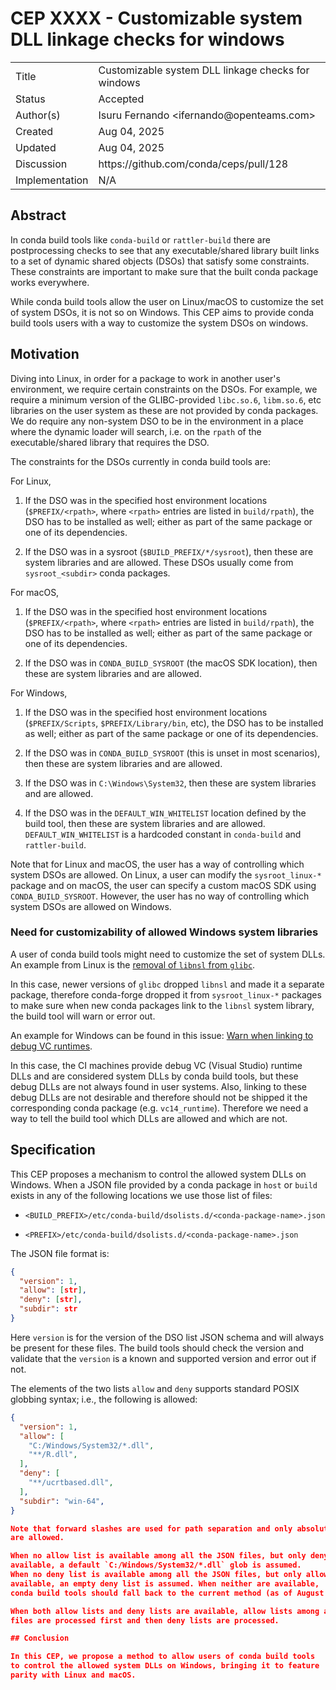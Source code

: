 # CEP XXXX - Customizable system DLL linkage checks for windows

<table>
<tr><td> Title </td><td> Customizable system DLL linkage checks for windows </td>
<tr><td> Status </td><td> Accepted </td></tr>
<tr><td> Author(s) </td><td> Isuru Fernando &lt;ifernando@openteams.com&gt;</td></tr>
<tr><td> Created </td><td> Aug 04, 2025 </td></tr>
<tr><td> Updated </td><td> Aug 04, 2025</td></tr>
<tr><td> Discussion </td><td> https://github.com/conda/ceps/pull/128 </td></tr>
<tr><td> Implementation </td><td> N/A </td></tr>
</table>

## Abstract

In conda build tools like `conda-build` or `rattler-build` there are postprocessing
checks to see that any executable/shared library built links to a set of
dynamic shared objects (DSOs) that satisfy some constraints. These constraints
are important to make sure that the built conda package works everywhere.

While conda build tools allow the user on Linux/macOS to customize
the set of system DSOs, it is not so on Windows. This CEP aims to provide
conda build tools users with a way to customize the system DSOs on windows.

## Motivation

Diving into Linux, in order for a package to work in another user's environment,
we require certain constraints on the DSOs. For example, we require a minimum version
of the GLIBC-provided `libc.so.6`, `libm.so.6`, etc libraries on the user system
as these are not provided by conda packages. We do require any non-system DSO to be
in the environment in a place where the dynamic loader will search,
i.e. on the `rpath` of the executable/shared library that requires the DSO.

The constraints for the DSOs currently in conda build tools are:

For Linux,

1. If the DSO was in the specified host environment locations (`$PREFIX/<rpath>`,
   where `<rpath>` entries are listed in `build/rpath`), the DSO has to be installed as
   well; either as part of the same package or one of its dependencies.

2. If the DSO was in a sysroot (`$BUILD_PREFIX/*/sysroot`), then these are system
   libraries and are allowed. These DSOs usually come from `sysroot_<subdir>`
   conda packages.

For macOS,

1. If the DSO was in the specified host environment locations (`$PREFIX/<rpath>`,
   where `<rpath>` entries are listed in `build/rpath`), the DSO has to be installed as
   well; either as part of the same package or one of its dependencies.

2. If the DSO was in `CONDA_BUILD_SYSROOT` (the macOS SDK location), then these are system
   libraries and are allowed.

For Windows,

1. If the DSO was in the specified host environment locations (`$PREFIX/Scripts`,
   `$PREFIX/Library/bin`, etc), the DSO has to be installed as
   well; either as part of the same package or one of its dependencies.

2. If the DSO was in `CONDA_BUILD_SYSROOT` (this is unset in most scenarios), then   these are system libraries and are allowed.

3. If the DSO was in `C:\Windows\System32`, then these are system libraries and are
   allowed.

4. If the DSO was in the `DEFAULT_WIN_WHITELIST` location defined by the build tool,
   then these are system libraries and are allowed. `DEFAULT_WIN_WHITELIST` is a
   hardcoded constant in `conda-build` and `rattler-build`.

Note that for Linux and macOS, the user has a way of controlling which system
DSOs are allowed. On Linux, a user can modify the `sysroot_linux-*` package
and on macOS, the user can specify a custom macOS SDK using `CONDA_BUILD_SYSROOT`.
However, the user has no way of controlling which system DSOs are allowed
on Windows.

### Need for customizability of allowed Windows system libraries

A user of conda build tools might need to customize the set of system DLLs.
An example from Linux is the [removal of `libnsl` from `glibc`](https://github.com/conda-forge/linux-sysroot-feedstock/pull/40).

In this case, newer versions of `glibc` dropped `libnsl` and made it a separate package,
therefore conda-forge dropped it from `sysroot_linux-*` packages to make sure
when new conda packages link to the `libnsl` system library, the build tool will
warn or error out.

An example for Windows can be found in this issue:
[Warn when linking to debug VC runtimes](https://github.com/conda/conda-build/issues/5732).

In this case, the CI machines provide debug VC (Visual Studio) runtime DLLs and are
considered system DLLs by conda build tools, but these debug DLLs
are not always found in user systems. Also, linking to these debug DLLs
are not desirable and therefore should not be shipped it the corresponding
conda package (e.g. `vc14_runtime`). Therefore we need a way to tell the build tool
which DLLs are allowed and which are not.

## Specification

This CEP proposes a mechanism to control the allowed system DLLs on Windows.
When a JSON file provided by a conda package in `host` or `build` exists in
any of the following locations we use those list of files:

- `<BUILD_PREFIX>/etc/conda-build/dsolists.d/<conda-package-name>.json`

- `<PREFIX>/etc/conda-build/dsolists.d/<conda-package-name>.json`

The JSON file format is:

```json
{
  "version": 1,
  "allow": [str],
  "deny": [str],
  "subdir": str
}
```

Here `version` is for the version of the DSO list JSON schema and will always
be present for these files. The build tools should check the version and
validate that the `version` is a known and supported version and error out
if not.

The elements of the two lists `allow` and `deny` supports standard POSIX
globbing syntax; i.e., the following is allowed:

```json
{
  "version": 1,
  "allow": [
    "C:/Windows/System32/*.dll",
    "**/R.dll",
  ],
  "deny": [
    "**/ucrtbased.dll",
  ],
  "subdir": "win-64",
}

Note that forward slashes are used for path separation and only absolute paths
are allowed.

When no allow list is available among all the JSON files, but only deny lists are
available, a default `C:/Windows/System32/*.dll` glob is assumed.
When no deny list is available among all the JSON files, but only allow lists are
available, an empty deny list is assumed. When neither are available,
conda build tools should fall back to the current method (as of August 2025).

When both allow lists and deny lists are available, allow lists among all the JSON
files are processed first and then deny lists are processed.

## Conclusion

In this CEP, we propose a method to allow users of conda build tools
to control the allowed system DLLs on Windows, bringing it to feature
parity with Linux and macOS.
